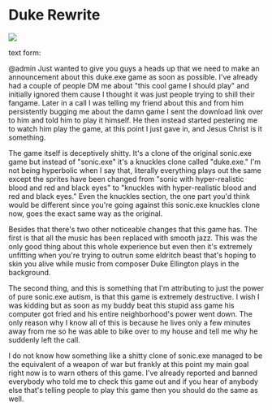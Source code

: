 # Duke Rewrite
![](https://files.catbox.moe/g1t27l.png)

text form:

@admin Just wanted to give you guys a heads up that we need to make an announcement about this duke.exe game as soon as possible. I've already had a couple of people DM me about "this cool game I should play" and initially ignored them cause I thought it was just people trying to shill their fangame. Later in a call I was telling my friend about this and from him persistently bugging me about the damn game I sent the download link over to him and told him to play it himself. He then instead started pestering me to watch him play the game, at this point I just gave in, and Jesus Christ is it something.

The game itself is deceptively shitty. It's a clone of the original sonic.exe game but instead of "sonic.exe" it's a knuckles clone called "duke.exe." I'm not being hyperbolic when I say that, literally everything plays out the same except the sprites have been changed from "sonic with hyper-realistic blood and red and black eyes" to "knuckles with hyper-realistic blood and red and black eyes." Even the knuckles section, the one part you'd think would be different since you're going against this sonic.exe knuckles clone now, goes the exact same way as the original. 

Besides that there's two other noticeable changes that this game has. The first is that all the music has been replaced with smooth jazz. This was the only good thing about this whole experience but even then it's extremely unfitting when you're trying to outrun some eldritch beast that's hoping to skin you alive while music from composer Duke Ellington plays in the background.

The second thing, and this is something that I'm attributing to just the power of pure sonic.exe autism, is that this game is extremely destructive. I wish I was kidding but as soon as my buddy beat this stupid ass game his computer got fried and his entire neighborhood's power went down. The only reason why I know all of this is because he lives only a few minutes away from me so he was able to bike over to my house and tell me why he suddenly left the call.

I do not know how something like a shitty clone of sonic.exe managed to be the equivalent of a weapon of war but frankly at this point my main goal right now is to warn others of this game. I've already reported and banned everybody who told me to check this game out and if you hear of anybody else that's telling people to play this game then you should do the same as well.
